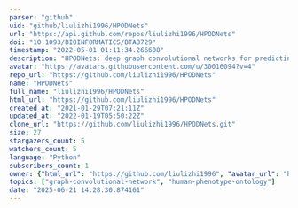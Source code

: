 ```yaml
---
parser: "github"
uid: "github/liulizhi1996/HPODNets"
url: "https://api.github.com/repos/liulizhi1996/HPODNets"
doi: "10.1093/BIOINFORMATICS/BTAB729"
timestamp: "2022-05-01 01:11:34.266608"
description: "HPODNets: deep graph convolutional networks for predicting human protein-phenotype associations"
avatar: "https://avatars.githubusercontent.com/u/30016094?v=4"
repo_url: "https://github.com/liulizhi1996/HPODNets"
name: "HPODNets"
full_name: "liulizhi1996/HPODNets"
html_url: "https://github.com/liulizhi1996/HPODNets"
created_at: "2021-01-29T07:21:11Z"
updated_at: "2022-01-19T05:50:22Z"
clone_url: "https://github.com/liulizhi1996/HPODNets.git"
size: 27
stargazers_count: 5
watchers_count: 5
language: "Python"
subscribers_count: 1
owner: {"html_url": "https://github.com/liulizhi1996", "avatar_url": "https://avatars.githubusercontent.com/u/30016094?v=4", "login": "liulizhi1996", "type": "User"}
topics: ["graph-convolutional-network", "human-phenotype-ontology"]
date: "2025-06-21 14:28:30.874161"
---
```

